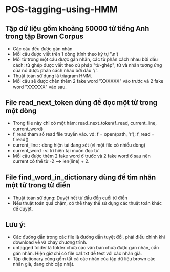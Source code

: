 # POS-tagging-using-HMM

## Tập dữ liệu gồm khoảng 50000 từ tiếng Anh trong tập Brown Corpus
- Các câu đều được gán nhãn
- Mỗi câu được viết trên 1 dòng (tính theo ký tự '\n')
- Mỗi từ trong một câu được gán nhãn, các từ phân cách nhau bởi dấu cách; từ ghép được viết theo cú pháp "từ-ghép"; từ và nhãn tương ứng của nó được phân cách nhau bởi dấu '/'.
- Thuật toán sử dụng là triagram HMM.
- Mỗi câu sẽ được chèn thêm 2 fake word "XXXXXX" vào trước và 2 fake word  "XXXXXX" vào sau.

## File read_next_token dùng để đọc một từ trong một dòng 
-  Trong file này chỉ có một hàm: read_next_token(f_read, current_line, current_word)
  - f_read tham số read file truyền vào. vd: f = open(path, 'r'); f_read = f.read()
  - current_line : dòng hiện tại đang xét (vì một file có nhiều dòng)
  - current_word : vị trí hiện tại muốn đọc từ.
  - Mỗi câu được thêm 2 fake word ở trước và 2 fake word ở sau nên current có thể từ -2 --> len(line) + 2.
  
## File find_word_in_dictionary dùng để tìm nhãn một từ trong từ điển
- Thuật toán sử dụng: Duyệt hết từ đầu đến cuối từ điển
- Nếu thuật toán quá chậm, có thể thay thế sử dụng các thuật toán khác để duyệt.

## Lưu ý: 
- Các đường dẫn trong các file là đường dẫn tuyệt đối, phải điều chỉnh khi download về và chạy chương trình.
- untagged folder là folder chứa các văn bản chưa được gán nhãn, cần gán nhãn. Hiện giờ chỉ có file ca1.txt để test với các nhãn giả.
- Tập dictionary cũng gồm tất cả các nhãn của tập dữ liệu brown các nhãn giả, đang chờ cập nhật.
